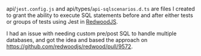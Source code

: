 api/`jest.config.js` and api/types/`api-sqlscenarios.d.ts` are files I created to grant the ability to execute SQL statements before and after either tests or groups of tests using Jest in [RedwoodJS](https://github.com/redwoodjs/redwood).

I had an issue with needing custom pre/post SQL to handle multiple databases, and got the idea and based the approach on https://github.com/redwoodjs/redwood/pull/9572.
